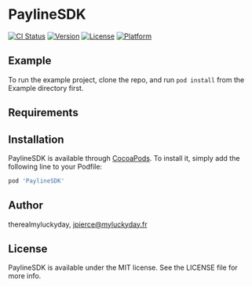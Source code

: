 # PaylineSDK

[![CI Status](https://img.shields.io/travis/therealmyluckyday/PaylineSDK.svg?style=flat)](https://travis-ci.org/therealmyluckyday/PaylineSDK)
[![Version](https://img.shields.io/cocoapods/v/PaylineSDK.svg?style=flat)](https://cocoapods.org/pods/PaylineSDK)
[![License](https://img.shields.io/cocoapods/l/PaylineSDK.svg?style=flat)](https://cocoapods.org/pods/PaylineSDK)
[![Platform](https://img.shields.io/cocoapods/p/PaylineSDK.svg?style=flat)](https://cocoapods.org/pods/PaylineSDK)

## Example

To run the example project, clone the repo, and run `pod install` from the Example directory first.

## Requirements

## Installation

PaylineSDK is available through [CocoaPods](https://cocoapods.org). To install
it, simply add the following line to your Podfile:

```ruby
pod 'PaylineSDK'
```

## Author

therealmyluckyday, jpierce@myluckyday.fr

## License

PaylineSDK is available under the MIT license. See the LICENSE file for more info.
